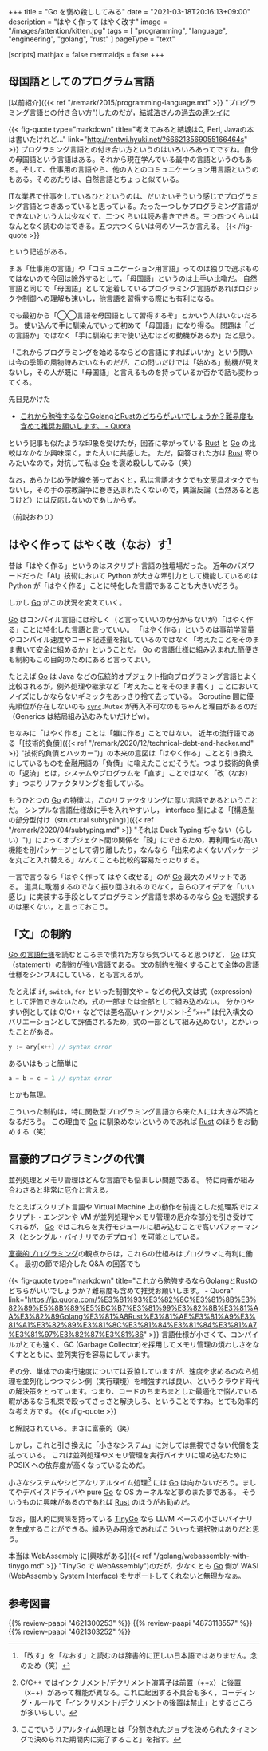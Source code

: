 +++
title = "Go を褒め殺ししてみる"
date =  "2021-03-18T20:16:13+09:00"
description = "はやく作って はやく改す"
image = "/images/attention/kitten.jpg"
tags = [ "programming", "language", "engineering", "golang", "rust" ]
pageType = "text"

[scripts]
  mathjax = false
  mermaidjs = false
+++

## 母国語としてのプログラム言語

[以前紹介]({{< ref "/remark/2015/programming-language.md" >}} "プログラミング言語との付き合い方")したのだが，[結城浩](https://www.hyuki.com/)さんの[過去の連ツイ](https://rentwi.hyuki.net/?666213569055166464s)に

{{< fig-quote type="markdown" title="考えてみると結城はC, Perl, Javaの本は書いたけれど..." link="http://rentwi.hyuki.net/?666213569055166464s" >}}
プログラミング言語との付き合い方というのはいろいろあってですね。自分の母国語という言語はある。それから現在学んでいる最中の言語というのもある。そして、仕事用の言語やら、他の人とのコミュニケーション用言語というのもある。そのあたりは、自然言語とちょっと似ている。

ITな業界で仕事をしているひとというのは、だいたいそういう感じでプログラミング言語とつきあっていると思っている。たった一つしかプログラミング言語ができないという人は少なくて、二つくらいは読み書きできる。三つ四つくらいはなんとなく読むのはできる。五つ六つくらいは何のソースか言える。
{{< /fig-quote >}}

という記述がある。

まぁ「仕事用の言語」や「コミュニケーション用言語」ってのは独りで選ぶものではないので今回は除外するとして，「母国語」というのは上手い比喩だ。
自然言語と同じで「母国語」として定着しているプログラミング言語があればロジックや制御への理解も速いし，他言語を習得する際にも有利になる。

でも最初から「◯◯言語を母国語として習得するぞ」とかいう人はいないだろう。
使い込んで手に馴染んでいって初めて「母国語」になり得る。
問題は「どの言語か」ではなく「手に馴染むまで使い込むほどの動機があるか」だと思う。

「これからプログラミングを始めるならどの言語にすればいいか」という問いは今の季節の風物詩みたいなものだが，この問いだけでは「始める」動機が見えないし，その人が既に「母国語」と言えるものを持っているか否かで話も変わってくる。

先日見かけた

- [これから勉強するならGolangとRustのどちらがいいでしょうか？難易度も含めて推奨お願いします。 - Quora](https://jp.quora.com/%E3%81%93%E3%82%8C%E3%81%8B%E3%82%89%E5%8B%89%E5%BC%B7%E3%81%99%E3%82%8B%E3%81%AA%E3%82%89Golang%E3%81%A8Rust%E3%81%AE%E3%81%A9%E3%81%A1%E3%82%89%E3%81%8C%E3%81%84%E3%81%84%E3%81%A7%E3%81%97%E3%82%87%E3%81%86)


という記事も似たような印象を受けたが，回答に挙がっている [Rust] と [Go] の比較はなかなか興味深く，また大いに共感した。
ただ，回答された方は [Rust] 寄りみたいなので，対抗して私は [Go] を褒め殺ししてみる（笑）

なお，あらかじめ予防線を張っておくと，私は言語オタクでも文房具オタクでもないし，その手の宗教論争に巻き込まれたくないので，異論反論（当然あると思うけど）には反応しないのであしからず。

（前説おわり）

## はやく作って はやく改（なお）す[^lang1]

[^lang1]: 「改す」を「なおす」と読むのは辞書的に正しい日本語ではありません。念のため（笑）

昔は「はやく作る」というのはスクリプト言語の独壇場だった。
近年のバズワードだった「AI」技術において Python が大きな牽引力として機能しているのは Python が「はやく作る」ことに特化した言語であることも大きいだろう。

しかし [Go] がこの状況を変えていく。

[Go] はコンパイル言語には珍しく（と言っていいのか分からないが）「はやく作る」ことに特化した言語と言っていい。
「はやく作る」というのは事前学習量やコンパイル速度やコード記述量を指しているのではなく「考えたことをそのまま書いて安全に組めるか」ということだ。
[Go] の言語仕様に組み込まれた簡便さも制約もこの目的のためにあると言ってよい。

たとえば [Go] は Java などの伝統的オブジェクト指向プログラミング言語とよく比較されるが，例外処理や継承など「考えたことをそのまま書く」ことにおいてノイズにしかならないギミックをあっさり捨て去っている。
Goroutine 間に優先順位が存在しないのも [`sync`](https://golang.org/pkg/sync/ "sync - The Go Programming Language")`.Mutex` が再入不可なのもちゃんと理由があるのだ（Generics は結局組み込むみたいだけどw）。

ちなみに「はやく作る」ことは「雑に作る」ことではない。
近年の流行語である「[技術的負債]({{< ref "/remark/2020/12/technical-debt-and-hacker.md" >}} "技術的負債とハッカー")」の本来の意図は「はやく作る」ことと引き換えにしているものを金融用語の「負債」に喩えたことだそうだ。つまり技術的負債の「返済」とは，システムやプログラムを「直す」ことではなく「改（なお）す」つまりリファクタリングを指している。

もうひとつの [Go] の特徴は，このリファクタリングに厚い言語であるということだ。
シンプルな言語仕様故に手を入れやすいし， interface 型による「[構造型の部分型付け（structural subtyping）]({{< ref "/remark/2020/04/subtyping.md" >}} "それは Duck Typing ぢゃない（らしい）")」によってオブジェクト間の関係を「疎」にできるため，再利用性の高い機能を別パッケージとして切り離したり，なんなら「出来のよくないパッケージを丸ごと入れ替える」なんてことも比較的容易だったりする。

一言で言うなら「はやく作って はやく改せる」のが [Go] 最大のメリットである。
道具に耽溺するのでなく振り回されるのでなく，自らのアイデアを「いい感じ」に実装する手段としてプログラミング言語を求めるのなら [Go] を選択するのは悪くない，と言っておこう。

## 「文」の制約

[Go の言語仕様][specs]を読むところまで慣れた方なら気づいてると思うけど， [Go] は文（statement）の制約が強い言語である。
文の制約を強くすることで全体の言語仕様をシンプルにしている，とも言えるが。

たとえば `if`, `switch`, `for` といった制御文や `=` などの代入文は式（expression）として評価できないため，式の一部または全部として組み込めない。
分かりやすい例としては C/C++ などでは悪名高いインクリメント[^inc1] “`x++`” は代入構文のバリエーションとして評価されるため，式の一部として組み込めない，とかいったことがある。

```go
y := ary[x++] // syntax error
```

あるいはもっと簡単に

```go
a = b = c = 1 // syntax error
```

とかも無理。

[^inc1]: C/C++ ではインクリメント/デクリメント演算子は前置（++x）と後置（x++）があって機能が異なる。これに起因する不具合も多く，コーディング・ルールで「インクリメント/デクリメントの後置は禁止」とするところが多いらしい。

こういった制約は，特に関数型プログラミング言語から来た人には大きな不満となるだろう。
この理由で [Go] に馴染めないというのであれば [Rust] のほうをお勧めする（笑）

## 富豪的プログラミングの代償

並列処理とメモリ管理はどんな言語でも悩ましい問題である。
特に両者が組み合わさると非常に厄介と言える。

たとえばスクリプト言語や Virtual Machine 上の動作を前提とした処理系ではスクリプト・エンジンや VM が並列処理やメモリ管理の厄介な部分を引き受けてくれるが， [Go] ではこれらを実行モジュールに組み込むことで高いパフォーマンス（とシングル・バイナリでのデプロイ）を可能としている。

[富豪的プログラミング]の観点からは，これらの仕組みはプログラマに有利に働く。
最初の節で紹介した Q&A の回答でも

{{< fig-quote type="markdown" title="これから勉強するならGolangとRustのどちらがいいでしょうか？難易度も含めて推奨お願いします。 - Quora" link="https://jp.quora.com/%E3%81%93%E3%82%8C%E3%81%8B%E3%82%89%E5%8B%89%E5%BC%B7%E3%81%99%E3%82%8B%E3%81%AA%E3%82%89Golang%E3%81%A8Rust%E3%81%AE%E3%81%A9%E3%81%A1%E3%82%89%E3%81%8C%E3%81%84%E3%81%84%E3%81%A7%E3%81%97%E3%82%87%E3%81%86" >}}
言語仕様が小さくて、コンパイルがとても速く、GC (Garbage Collector)を採用してメモリ管理の煩わしさをなくすとともに、並列実行を容易にしています。

その分、単体での実行速度については妥協していますが、速度を求めるのなら処理を並列化しつつマシン側（実行環境）を増強すれば良い、というクラウド時代の解決策をとっています。つまり、コードのちまちまとした最適化で悩んでいる暇があるなら札束で殴ってさっさと解決しろ、ということですね。とても効率的な考え方です。
{{< /fig-quote >}}

と解説されている。まさに富豪的（笑）

しかし，これと引き換えに「小さなシステム」に対しては無視できない代償を支払っている。
これは並列処理やメモリ管理を実行バイナリに埋め込むために POSIX への依存度が高くなっているためだ。

小さなシステムやシビアなリアルタイム処理[^rt1] には [Go] は向かないだろう。ましてやデバイスドライバや pure [Go] な OS カーネルなど夢のまた夢である。
そういうものに興味があるのであれば [Rust] のほうがお勧めだ。

[^rt1]: ここでいうリアルタイム処理とは「分割されたジョブを決められたタイミングで決められた期間内に完了すること」を指す。

なお，個人的に興味を持っている [TinyGo] なら LLVM ベースの小さいバイナリを生成することができる。組み込み用途であればこういった選択肢はありだと思う。

本当は WebAssembly に[興味がある]({{< ref "/golang/webassembly-with-tinygo.md" >}} "TinyGo で WebAssembly")のだが，少なくとも [Go] 側が WASI (WebAssembly System Interface) をサポートしてくれないと無理かなぁ。

[Go]: https://golang.org/ "The Go Programming Language"
[TinyGo]: https://tinygo.org/ "TinyGo - Go on Microcontrollers and WASM"
[specs]: https://golang.org/ref/spec "The Go Programming Language Specification - The Go Programming Language"
[Rust]: https://www.rust-lang.org/ "Rust Programming Language"
[富豪的プログラミング]: http://www.pitecan.com/fugo.html

## 参考図書

{{% review-paapi "4621300253" %}} <!-- プログラミング言語Go -->
{{% review-paapi "4873118557" %}} <!-- プログラミングRust -->
{{% review-paapi "4621303252" %}} <!-- Effective Java 第3版 -->

